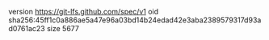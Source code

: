 version https://git-lfs.github.com/spec/v1
oid sha256:45ff1c0a886ae5a47e96a03bd14b24edad42e3aba2389579317d93ad0761ac23
size 5677
